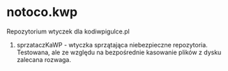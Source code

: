 # notoco.kwp
Repozytorium wtyczek dla kodiwpigulce.pl
1. sprzataczKaWP - wtyczka sprzątająca niebezpieczne repozytoria. Testowana, ale ze względu na bezpośrednie kasowanie plików z dysku zalecana rozwaga.
